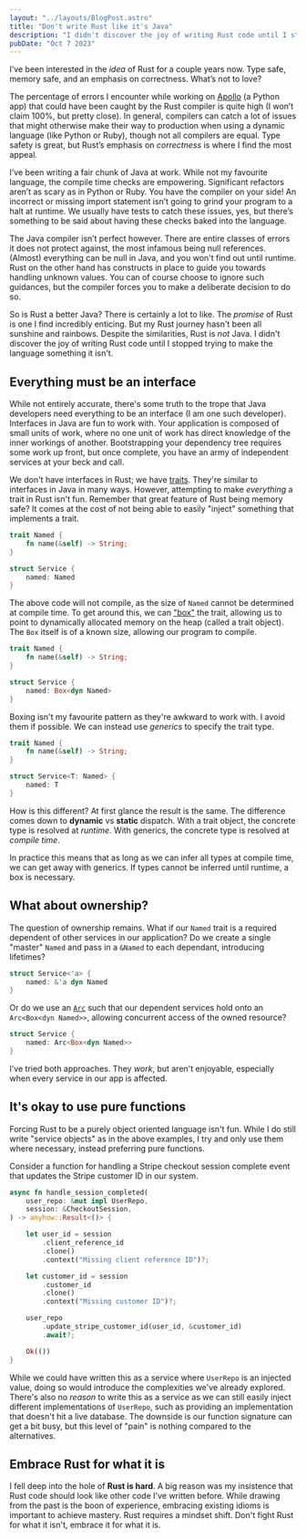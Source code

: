 ```yaml
---
layout: "../layouts/BlogPost.astro"
title: "Don't write Rust like it's Java"
description: "I didn't discover the joy of writing Rust code until I stopped trying to make the language something it isn't."
pubDate: "Oct 7 2023"
---
```


I’ve been interested in the _idea_ of Rust for a couple years now. Type safe, memory safe, and an emphasis on correctness. What’s not to love?

The percentage of errors I encounter while working on [Apollo](https://apollo.fyi) (a Python app) that could have been caught by the Rust compiler is quite high (I won’t claim 100%, but pretty close). In general, compilers can catch a lot of issues that might otherwise make their way to production when using a dynamic language (like Python or Ruby), though not all compilers are equal. Type safety is great, but Rust’s emphasis on _correctness_ is where I find the most appeal.

I’ve been writing a fair chunk of Java at work. While not my favourite language, the compile time checks are empowering. Significant refactors aren’t as scary as in Python or Ruby. You have the compiler on your side! An incorrect or missing import statement isn’t going to grind your program to a halt at runtime. We usually have tests to catch these issues, yes, but there’s something to be said about having these checks baked into the language.

The Java compiler isn’t perfect however. There are entire classes of errors it does not protect against, the most infamous being null references. (Almost) everything can be null in Java, and you won't find out until runtime. Rust on the other hand has constructs in place to guide you towards handling unknown values. You can of course choose to ignore such guidances, but the compiler forces you to make a deliberate decision to do so.

So is Rust a better Java? There is certainly a lot to like. The _promise_ of Rust is one I find incredibly enticing. But my Rust journey hasn't been all sunshine and rainbows. Despite the similarities, Rust is _not_ Java. I didn't discover the joy of writing Rust code until I stopped trying to make the language something it isn't.

## Everything must be an interface

While not entirely accurate, there's some truth to the trope that Java developers need everything to be an interface (I am one such developer). Interfaces in Java are fun to work with. Your application is composed of small units of work, where no one unit of work has direct knowledge of the inner workings of another. Bootstrapping your dependency tree requires some work up front, but once complete, you have an army of independent services at your beck and call.

We don't have interfaces in Rust; we have [traits](https://doc.rust-lang.org/book/ch10-02-traits.html). They're similar to interfaces in Java in many ways. However, attempting to make _everything_ a trait in Rust isn't fun. Remember that great feature of Rust being memory safe? It comes at the cost of not being able to easily "inject" something that implements a trait.

```rust
trait Named {
    fn name(&self) -> String;
}

struct Service {
    named: Named
}
```

The above code will not compile, as the size of `Named` cannot be determined at compile time. To get around this, we can ["box"](https://doc.rust-lang.org/std/boxed/struct.Box.html) the trait, allowing us to point to dynamically allocated memory on the heap (called a trait object). The `Box` itself is of a known size, allowing our program to compile.

```rust
trait Named {
    fn name(&self) -> String;
}

struct Service {
    named: Box<dyn Named>
}
```

Boxing isn't my favourite pattern as they're awkward to work with. I avoid them if possible. We can instead use _generics_ to specify the trait type.

```rust
trait Named {
    fn name(&self) -> String;
}

struct Service<T: Named> {
    named: T
}
```

How is this different? At first glance the result is the same. The difference comes down to **dynamic** vs **static** dispatch. With a trait object, the concrete type is resolved at _runtime_. With generics, the concrete type is resolved at _compile time_.

In practice this means that as long as we can infer all types at compile time, we can get away with generics. If types cannot be inferred until runtime, a box is necessary.

## What about ownership?

The question of ownership remains. What if our `Named` trait is a required dependent of other services in our application? Do we create a single "master" `Named` and pass in a `&Named` to each dependant, introducing lifetimes?

```rust
struct Service<'a> {
    named: &'a dyn Named
}
```

Or do we use an [`Arc`](https://doc.rust-lang.org/std/sync/struct.Arc.html) such that our dependent services hold onto an `Arc<Box<dyn Named>>`, allowing concurrent access of the owned resource?

```rust
struct Service {
    named: Arc<Box<dyn Named>>
}
```

I’ve tried both approaches. They _work_, but aren't enjoyable, especially when every service in our app is affected.

## It's okay to use pure functions

Forcing Rust to be a purely object oriented language isn't fun. While I do still write "service objects" as in the above examples, I try and only use them where necessary, instead preferring pure functions.

Consider a function for handling a Stripe checkout session complete event that updates the Stripe customer ID in our system.

```rust
async fn handle_session_completed(
    user_repo: &mut impl UserRepo,
    session: &CheckoutSession,
) -> anyhow::Result<()> {

    let user_id = session
        .client_reference_id
        .clone()
        .context("Missing client reference ID")?;

    let customer_id = session
        .customer_id
        .clone()
        .context("Missing customer ID")?;

    user_repo
        .update_stripe_customer_id(user_id, &customer_id)
        .await?;

    Ok(())
}
```

While we could have written this as a service where `UserRepo` is an injected value, doing so would introduce the complexities we've already explored. There's also no _reason_ to write this as a service as we can still easily inject different implementations of `UserRepo`, such as providing an implementation that doesn't hit a live database. The downside is our function signature can get a bit busy, but this level of "pain" is nothing compared to the alternatives.

## Embrace Rust for what it is

I fell deep into the hole of **Rust is hard**. A big reason was my insistence that Rust code should look like other code I've written before. While drawing from the past is the boon of experience, embracing existing idioms is important to achieve mastery. Rust requires a mindset shift. Don't fight Rust for what it isn't, embrace it for what it is.
